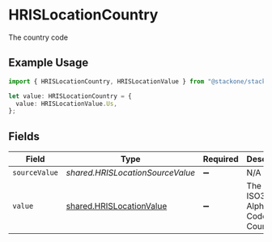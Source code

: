 # HRISLocationCountry

The country code

## Example Usage

```typescript
import { HRISLocationCountry, HRISLocationValue } from "@stackone/stackone-client-ts/sdk/models/shared";

let value: HRISLocationCountry = {
  value: HRISLocationValue.Us,
};
```

## Fields

| Field                                                                       | Type                                                                        | Required                                                                    | Description                                                                 | Example                                                                     |
| --------------------------------------------------------------------------- | --------------------------------------------------------------------------- | --------------------------------------------------------------------------- | --------------------------------------------------------------------------- | --------------------------------------------------------------------------- |
| `sourceValue`                                                               | *shared.HRISLocationSourceValue*                                            | :heavy_minus_sign:                                                          | N/A                                                                         |                                                                             |
| `value`                                                                     | [shared.HRISLocationValue](../../../sdk/models/shared/hrislocationvalue.md) | :heavy_minus_sign:                                                          | The ISO3166-1 Alpha2 Code of the Country                                    | US                                                                          |